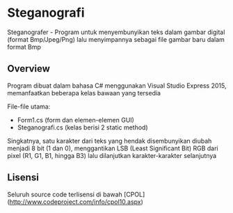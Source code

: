 # Steganografi
Steganografer - Program untuk menyembunyikan teks dalam gambar digital (format Bmp/Jpeg/Png) lalu menyimpannya sebagai file gambar baru dalam format Bmp

## Overview
Program dibuat dalam bahasa C# menggunakan Visual Studio Express 2015, memanfaatkan beberapa kelas bawaan yang tersedia

File-file utama:
* Form1.cs         (form dan elemen-elemen GUI) 
* Steganografi.cs  (kelas berisi 2 static method)

Singkatnya, satu karakter dari teks yang hendak disembunyikan diubah menjadi 8 bit (1 dan 0), menggantikan LSB (Least Significant Bit) RGB dari pixel (R1, G1, B1, hingga B3) lalu dilanjutkan karakter-karakter selanjutnya

## Lisensi
Seluruh source code terlisensi di bawah [CPOL] (http://www.codeproject.com/info/cpol10.aspx)


